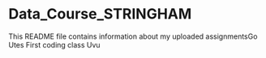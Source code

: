 # Data_Course_STRINGHAM
This README file contains information about my uploaded assignmentsGo Utes
First coding class
Uvu
